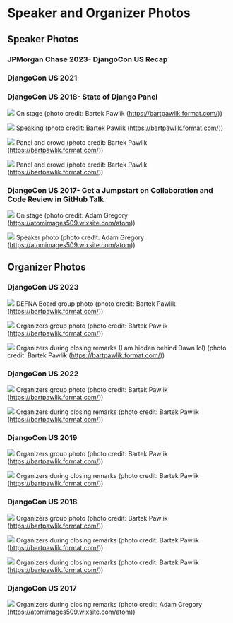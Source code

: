 # Speaker and Organizer Photos

## Speaker Photos

### JPMorgan Chase 2023- DjangoCon US Recap

### DjangoCon US 2021

### DjangoCon US 2018- State of Django Panel

![](speaker-and-organizer-photos/djangocon-us-2018-state-of-django-panel-side.jpg)
On stage (photo credit: Bartek Pawlik (https://bartpawlik.format.com/))

![](speaker-and-organizer-photos/djangocon-us-2018-state-of-django-panel-me-speaking.jpg)
Speaking (photo credit: Bartek Pawlik (https://bartpawlik.format.com/))

![](speaker-and-organizer-photos/djangocon-us-2018-state-of-django-panel-front.jpg)
Panel and crowd (photo credit: Bartek Pawlik (https://bartpawlik.format.com/))

![](speaker-and-organizer-photos/djangocon-us-2018-state-of-django-panel-crowd.jpg)
Panel and crowd (photo credit: Bartek Pawlik (https://bartpawlik.format.com/))

### DjangoCon US 2017- Get a Jumpstart on Collaboration and Code Review in GitHub Talk

![](speaker-and-organizer-photos/djangocon-us-2017-on-stage.jpg)
On stage (photo credit: Adam Gregory (https://atomimages509.wixsite.com/atom))

![](speaker-and-organizer-photos/djangocon-us-2017-speaker-photo.jpg)
Speaker photo (photo credit: Adam Gregory (https://atomimages509.wixsite.com/atom))

## Organizer Photos

### DjangoCon US 2023

![](speaker-and-organizer-photos/djangocon-us-2023-defna-board-outside.jpg)
DEFNA Board group photo (photo credit: Bartek Pawlik (https://bartpawlik.format.com/))

![](speaker-and-organizer-photos/djangocon-us-2023-organizers-outside.jpg)
Organizers group photo (photo credit: Bartek Pawlik (https://bartpawlik.format.com/))

![](speaker-and-organizer-photos/djangocon-us-2023-organizers-stage.jpg)
Organizers during closing remarks (I am hidden behind Dawn lol) (photo credit: Bartek Pawlik (https://bartpawlik.format.com/))

### DjangoCon US 2022

![](speaker-and-organizer-photos/djangocon-us-2022-organizers-outside.jpg)
Organizers group photo (photo credit: Bartek Pawlik (https://bartpawlik.format.com/))

![](speaker-and-organizer-photos/djangocon-us-2022-organizers-stage.jpg)
Organizers during closing remarks (photo credit: Bartek Pawlik (https://bartpawlik.format.com/))

### DjangoCon US 2019

![](speaker-and-organizer-photos/djangocon-us-2019-organizers-outside.jpg)
Organizers group photo (photo credit: Bartek Pawlik (https://bartpawlik.format.com/))

![](speaker-and-organizer-photos/djangocon-us-2019-organizers-stage.jpg)
Organizers during closing remarks (photo credit: Bartek Pawlik (https://bartpawlik.format.com/))

### DjangoCon US 2018

![](speaker-and-organizer-photos/djangocon-us-2018-organizers-outside.jpg)
Organizers group photo (photo credit: Bartek Pawlik (https://bartpawlik.format.com/))

![](speaker-and-organizer-photos/djangocon-us-2018-organizers-stage-side.jpg)
Organizers during closing remarks (photo credit: Bartek Pawlik (https://bartpawlik.format.com/))

![](speaker-and-organizer-photos/djangocon-us-2018-organizers-stage.jpg)
Organizers during closing remarks (photo credit: Bartek Pawlik (https://bartpawlik.format.com/))

### DjangoCon US 2017

![](speaker-and-organizer-photos/djangocon-us-2017-organizers-stage.jpg)
Organizers during closing remarks (photo credit: Adam Gregory (https://atomimages509.wixsite.com/atom))
